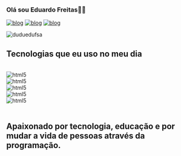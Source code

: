  ### Olá sou Eduardo Freitas👋🏾 
    
[![blog](https://img.shields.io/badge/LinkedIn-0077B5?style=for-the-badge&logo=linkedin&logoColor=white)](https://www.linkedin.com/in/eduardo-freitas-453b981a5/) 
 [![blog](https://img.shields.io/badge/Instagram-E4405F?style=for-the-badge&logo=instagram&logoColor=white)](https://www.instagram.com/dudu.freittas_/) 
  [![blog](https://img.shields.io/badge/Twitter-1DA1F2?style=for-the-badge&logo=twitter&logoColor=white)](https://twitter.com/dudu_freittas_) 
   
    
![duduedufsa](https://github-readme-stats.vercel.app/api?username=duduedufsa&show_icons=true&theme=radical)
 
 ## Tecnologias que eu uso no meu dia  
   
   <div style="display: inline_block"><br/> 
    <img align="center alt="alt="html5" src="https://img.shields.io/badge/HTML5-E34F26?style=for-the-badge&logo=html5&logoColor=whit" /> <div style="display: inline_block"> 
    <img align="center alt="alt="html5" src="https://img.shields.io/badge/JavaScript-323330?style=for-the-badge&logo=javascript&logoColor=F7DF1E" /><div style="display: inline_block"><img align="center alt="alt="html5" src="https://img.shields.io/badge/Python-14354C?style=for-the-badge&logo=python&logoColor=white"/><div style="display: inline_block"><img align="center alt="alt="html5" src="https://img.shields.io/badge/PHP-777BB4?style=for-the-badge&logo=php&logoColor=white"/><div style="display: inline_block"><img align="center alt="alt="html5" src="https://img.shields.io/badge/Java-ED8B00?style=for-the-badge&logo=openjdk&logoColor=white"/>   
</div><br/>
  
   ## Apaixonado por tecnologia, educação e por mudar a vida de pessoas através da programação. 

      
